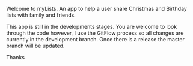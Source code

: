Welcome to myLists.
An app to help a user share Christmas and Birthday lists with family and friends.  

This app is still in the developments stages.  You are welcome to look through the code however, I use the GitFlow process so all changes are currently in the development branch.  Once there is a release the master branch will be updated.

Thanks
